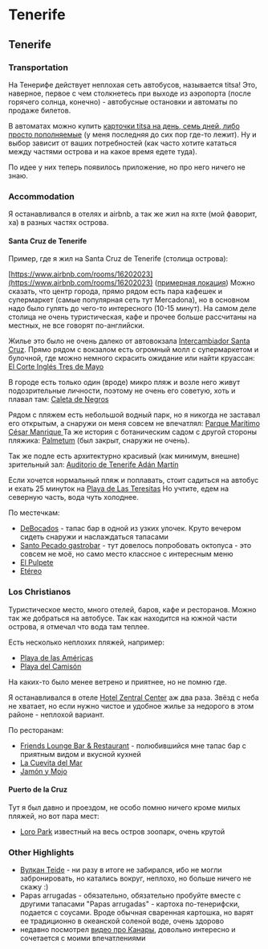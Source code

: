 # Tenerife



## Tenerife

### Transportation

На Тенерифе действует неплохая сеть автобусов, называется titsa! Это, наверное, первое с чем столкнетесь при выходе из аэропорта (после горячего солнца, конечно) - автобусные остановки и автоматы по продаже билетов.

В автоматах можно купить [карточки titsa на день, семь дней, либо просто пополняемые](https://www.titsa.com/index.php/en/your-buses/fares-and-discounts) (у меня последняя до сих пор где-то лежит). Ну и выбор зависит от ваших потребностей (как часто хотите кататься между частями острова и на какое время едете туда).

По идее у них теперь появилось приложение, но про него ничего не знаю.

### Accommodation

Я останавливался в отелях и airbnb, а так же жил на яхте (мой фаворит, ха) в разных частях острова.

#### Santa Cruz de Tenerife

Пример, где я жил на Santa Cruz de Tenerife (столица острова):

[https://www.airbnb.com/rooms/16202023](https://www.airbnb.com/rooms/16202023) ([примерная локация](https://goo.gl/maps/kbxp9xXvwyRjALqY8)) Можно сказать, что центр города, прямо рядом есть пара кафешек и супермаркет (самые популярная сеть тут Mercadona), но в основном надо было гулять до чего-то интересного (10-15 минут). На самом деле столица не очень туристическая, кафе и прочее больше рассчитаны на местных, не все говорят по-английски.

Жилье это было не очень далеко от автовокзала [Intercambiador Santa Cruz](https://goo.gl/maps/RNnhUddkzxf9LUzS9). Прямо рядом с вокзалом есть огромный молл с супермаркетом и булочной, где можно немного скрасить ожидание или найти круассан: [El Corte Inglés Tres de Mayo](https://goo.gl/maps/3yoSLn7ij99PpGKM9)

В городе есть только один (вроде) микро пляж и возле него живут подозрительные личности, поэтому не очень его советую, хоть и плавал там: [Caleta de Negros](https://goo.gl/maps/y5e5EAFgVsYfy4Ai7)

Рядом с пляжем есть небольшой водный парк, но я никогда не заставал его открытым, а снаружи он меня совсем не впечатлял: [Parque Marítimo César Manrique ](https://goo.gl/maps/bwPSiMiPofeQNiP26)Та же история с ботаническим садом с другой стороны пляжика: [Palmetum](https://goo.gl/maps/TkpdWFXxMagyWJnt6) (был закрыт, снаружи не очень).

Так же подле есть архитектурно красивый (как минимум, внешне) зрительный зал: [Auditorio de Tenerife Adán Martín](https://goo.gl/maps/Xgz34HQnf8EXLcuB9)

Если хочется нормальный пляж и поплавать, стоит садиться на автобус и ехать 25 минуток на [Playa de Las Teresitas](https://goo.gl/maps/qrPhS9q2NymXqceQ8) Но учтите, едем на северную часть, вода чуть холоднее.

По местечкам:

* [DeBocados](https://g.page/debocados?share) - тапас бар в одной из узких улочек. Круто вечером сидеть снаружи и наслаждаться тапасами
* [Santo Pecado gastrobar](https://goo.gl/maps/gHYBPsb5RY5bo1HD8) - тут довелось попробовать октопуса - это совсем не моё, но само место классное с интересным меню
* [El Pulpete](https://g.page/pulpete?share)
* [Etéreo](https://g.page/EtereoByPedroNel?share)

### Los Christianos

Туристическое место, много отелей, баров, кафе и ресторанов. Можно так же добраться на автобусе. Так как находится на южной части острова, я отмечал что вода там теплее.

Есть несколько неплохих пляжей, например:

* [Playa de las Américas](https://goo.gl/maps/byRzpNuxcXoQ27Kt7)
* [Playa del Camisón](https://goo.gl/maps/BWrXzCfcfJGxJCUG6)

На каких-то было менее ветрено и приятнее, но не помню где.

Я останавливался в отеле [Hotel Zentral Center](https://goo.gl/maps/fthCfbyLzopjJmmX7) аж два раза. Звёзд с неба не хватает, но если нужно чистое и удобное жилье за недорого в этом районе - неплохой вариант.

По ресторанам:

* [Friends Lounge Bar & Restaurant](https://goo.gl/maps/DQYYdjwqEZvZfT4S8) - полюбившийся мне тапас бар с приятным видом и вкусной кухней
* [La Cuevita del Mar](https://goo.gl/maps/N6wAuwetspJNPfQB9)
* [Jamón y Mojo](https://g.page/jamonymojo?share)

#### Puerto de la Cruz

Тут я был давно и проездом, не особо помню ничего кроме милых пляжей, но вот пара мест:

* [Loro Park](https://goo.gl/maps/m1wkz3rNnrQJthCR9) известный на весь остров зоопарк, очень крутой

### Other Highlights

* [Вулкан Teide](https://goo.gl/maps/tFCU9E4WzgLYWuHL7) - ни разу в итоге не забирался, ибо не могли забронировать, но катались вокруг, неплохо, но больше ничего не скажу :)
* Papas arrugadas - обязательно, обязательно пробуйте вместе с другими тапасами "Papas arrugadas" - картоха по-тенерифски, подается с соусами. Вроде обычная сваренная картошка, но варят ее традиционно в океанской соленой воде, очень здорово
* недавно посмотрел [видео про Канары](https://www.youtube.com/watch?v=vAS3O6NqixI), довольно интересно и сочетается с моими впечатлениями
